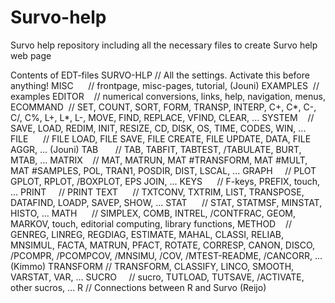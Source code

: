 # Survo-help
Survo help repository including all the necessary files to create Survo help web page

Contents of EDT-files
SURVO-HLP // All the settings. Activate this before anything!
MISC      // frontpage, misc-pages, tutorial, (Jouni)
EXAMPLES  // examples
EDITOR    // numerical conversions, links, help, navigation, menus,
ECOMMAND  // SET, COUNT, SORT, FORM, TRANSP, INTERP, C+, C*, C-, C/, C%, L+, L*, L-, MOVE, FIND, REPLACE, VFIND, CLEAR, ...
SYSTEM    // SAVE, LOAD, REDIM, INIT, RESIZE, CD, DISK, OS, TIME, CODES, WIN, ...
FILE      // FILE LOAD, FILE SAVE, FILE CREATE, FILE UPDATE, DATA, FILE AGGR, ... (Jouni)
TAB       // TAB, TABFIT, TABTEST, /TABULATE, BURT, MTAB, ...
MATRIX    // MAT, MATRUN, MAT #TRANSFORM, MAT #MULT, MAT #SAMPLES, POL, TRAN1, POSDIR, DIST, LSCAL, ...
GRAPH     // PLOT  GPLOT, RPLOT, /BOXPLOT, EPS JOIN, ...
KEYS      // F-keys, PREFIX, touch, ...
PRINT     // PRINT
TEXT      // TXTCONV, TXTRIM, LIST, TRANSPOSE, DATAFIND, LOADP, SAVEP, SHOW, ...
STAT      // STAT, STATMSF, MINSTAT, HISTO, ...
MATH      // SIMPLEX, COMB, INTREL, /CONTFRAC, GEOM, MARKOV, touch, editorial computing, library functions,
METHOD    // GENREG, LINREG, REGDIAG, ESTIMATE, MAHAL, CLASSI, RELIAB, MNSIMUL, FACTA, MATRUN, PFACT, ROTATE, CORRESP, CANON, DISCO, /PCOMPR, /PCOMPCOV, /MNSIMU, /COV, /MTEST-README, /CANCORR, ... (Kimmo)
TRANSFORM // TRANSFORM, CLASSIFY, LINCO, SMOOTH, VARSTAT, VAR, ...
SUCRO     // sucro, TUTLOAD, TUTSAVE, /ACTIVATE, other sucros, ...
R         // Connections between R and Survo (Reijo)
